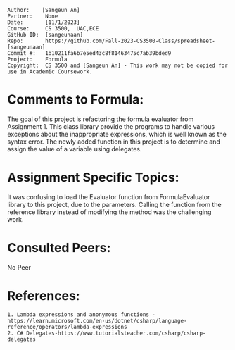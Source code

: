 ```
Author:    [Sangeun An]
Partner:    None
Date:       [11/1/2023]
Course:     CS 3500,  UAC,ECE
GitHub ID:  [sangeunaan]
Repo:       https://github.com/Fall-2023-CS3500-Class/spreadsheet-[sangeunaan]
Commit #:   1b10211fa6b7e5ed43c8f81463475c7ab39bded9
Project:    Formula
Copyright:  CS 3500 and [Sangeun An] - This work may not be copied for use in Academic Coursework.
```

# Comments to Formula:

The goal of this project is refactoring the formula evaluator from Assignment 1.
This class library provide the programs to handle various exceptions about the inappropriate expressions, which is well known as the syntax error.
The newly added function in this project is to determine and assign the value of a variable using delegates.


# Assignment Specific Topics:

It was confusing to load the Evaluator function from FormulaEvaluator library to this project, due to the parameters.
Calling the function from the reference library instead of modifying the method was the challenging work.

# Consulted Peers:

No Peer

# References:

    1. Lambda expressions and anonymous functions - https://learn.microsoft.com/en-us/dotnet/csharp/language-reference/operators/lambda-expressions
    2. C# Delegates-https://www.tutorialsteacher.com/csharp/csharp-delegates
